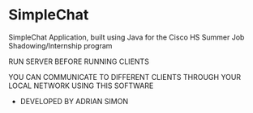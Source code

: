 # SimpleChat
SimpleChat Application, built using Java for the Cisco HS Summer Job Shadowing/Internship program

RUN SERVER BEFORE RUNNING CLIENTS

YOU CAN COMMUNICATE TO DIFFERENT CLIENTS THROUGH YOUR LOCAL NETWORK USING THIS SOFTWARE

- DEVELOPED BY ADRIAN SIMON
